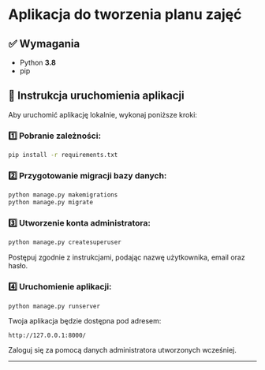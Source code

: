 # Aplikacja do tworzenia planu zajęć

## ✅ Wymagania

- Python **3.8**
- pip

## 🚀 Instrukcja uruchomienia aplikacji

Aby uruchomić aplikację lokalnie, wykonaj poniższe kroki:

### 1️⃣ Pobranie zależności:

```bash
pip install -r requirements.txt
```

### 2️⃣ Przygotowanie migracji bazy danych:

```bash
python manage.py makemigrations
python manage.py migrate
```

### 3️⃣ Utworzenie konta administratora:

```bash
python manage.py createsuperuser
```

Postępuj zgodnie z instrukcjami, podając nazwę użytkownika, email oraz hasło.

### 4️⃣ Uruchomienie aplikacji:

```bash
python manage.py runserver
```

Twoja aplikacja będzie dostępna pod adresem:

```
http://127.0.0.1:8000/
```

Zaloguj się za pomocą danych administratora utworzonych wcześniej.

---
